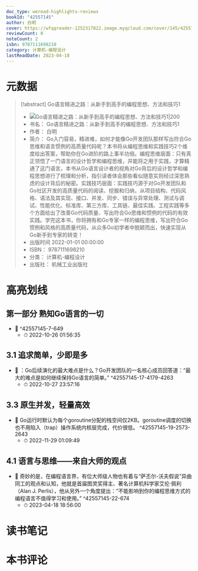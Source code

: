 ```yaml
---
doc_type: weread-highlights-reviews
bookId: "42557145"
author: 白明
cover: https://wfqqreader-1252317822.image.myqcloud.com/cover/145/42557145/t7_42557145.jpg
reviewCount: 0
noteCount: 2
isbn: 9787111698210
category: 计算机-编程设计
lastReadDate: 2023-04-18
---
```

# 元数据
> [!abstract] Go语言精进之路：从新手到高手的编程思想、方法和技巧1
> - ![ Go语言精进之路：从新手到高手的编程思想、方法和技巧1|200](https://wfqqreader-1252317822.image.myqcloud.com/cover/145/42557145/t7_42557145.jpg)
> - 书名： Go语言精进之路：从新手到高手的编程思想、方法和技巧1
> - 作者： 白明
> - 简介： Go入门容易，精进难，如何才能像Go开发团队那样写出符合Go思维和语言惯例的高质量代码呢？本书将从编程思维和实践技巧2个维度给出答案，帮助你在Go进阶的路上事半功倍。编程思维层面：只有真正领悟了一门语言的设计哲学和编程思维，并能将之用于实践，才算精通了这门语言。本书从Go语言设计者的视角对Go背后的设计哲学和编程思想进行了梳理和分析，指引读者体会那些看似随意实则经过深思熟虑的设计背后的秘密。实践技巧层面：实践技巧源于对Go开发团队和Go社区开发的高质量代码的阅读、挖掘和归纳，从项目结构、代码风格、语法及其实现、接口、并发、同步、错误与异常处理、测试与调试、性能优化、标准库、第三方库、工具链、最佳实践、工程实践等多个方面给出了改善Go代码质量、写出符合Go思维和惯例的代码的有效实践。学完这本书，你将拥有和Go专家一样的编程思维，写出符合Go惯例和风格的高质量代码，从众多Go初学者中脱颖而出，快速实现从Go新手到专家的转变！
> - 出版时间 2022-01-01 00:00:00
> - ISBN： 9787111698210
> - 分类： 计算机-编程设计
> - 出版社： 机械工业出版社

# 高亮划线

## 第一部分 熟知Go语言的一切


- 📌  ^42557145-7-649
    - ⏱ 2022-10-26 01:56:35 
## 3.1 追求简单，少即是多


- 📌 ：Go后续演化的最大难点是什么？Go开发团队的一名核心成员回答道：“最大的难点是如何继续保持Go语言的简单。” ^42557145-17-4179-4263
    - ⏱ 2022-10-27 23:57:16 
## 3.3 原生并发，轻量高效


- 📌 Go运行时默认为每个goroutine分配的栈空间仅2KB。goroutine调度的切换也不用陷入（trap）操作系统内核层完成，代价很低。 ^42557145-19-2573-2643
    - ⏱ 2022-11-29 01:09:49 
## 4.1 语言与思维——来自大师的观点


- 📌 奇妙的是，在编程语言界，有位大师级人物也有着与“萨丕尔-沃夫假说”异曲同工的观点和认知，他就是首届图灵奖得主、著名计算机科学家艾伦·佩利（Alan J. Perlis），他从另外一个角度提出：“不能影响到你的编程思维方式的编程语言不值得学习和使用。” ^42557145-22-674
    - ⏱ 2023-04-18 18:56:00 
# 读书笔记

# 本书评论
